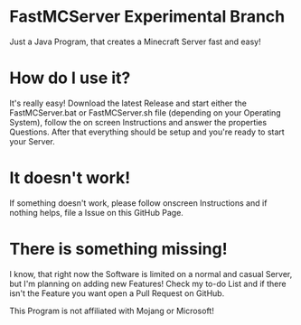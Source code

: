 # FastMCServer Experimental Branch
Just a Java Program, that creates a Minecraft Server fast and easy!

# How do I use it?
It's really easy!
Download the latest Release and start either the FastMCServer.bat or FastMCServer.sh file (depending on your Operating System), follow the on screen Instructions and answer the properties Questions.
After that everything should be setup and you're ready to start your Server.

# It doesn't work!
If something doesn't work, please follow onscreen Instructions and if nothing helps, file a Issue on this GitHub Page.

# There is something missing!
I know, that right now the Software is limited on a normal and casual Server, but I'm planning on adding new Features!
Check my to-do List and if there isn't the Feature you want open a Pull Request on GitHub.

This Program is not affiliated with Mojang or Microsoft!
